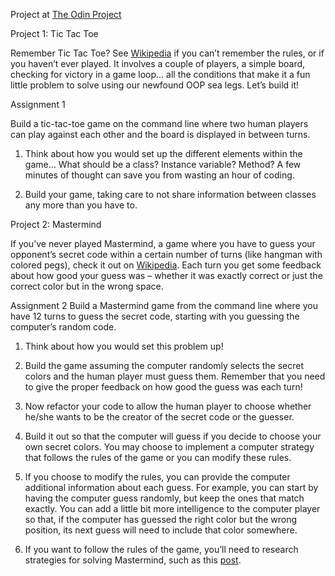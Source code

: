 Project at [The Odin Project](https://www.theodinproject.com/courses/ruby-programming/lessons/oop?ref=lnav)

Project 1: Tic Tac Toe

Remember Tic Tac Toe? See [Wikipedia](https://en.wikipedia.org/wiki/Tic-tac-toe) if you can’t remember the rules, or if you haven’t ever played. It involves a couple of players, a simple board, checking for victory in a game loop… all the conditions that make it a fun little problem to solve using our newfound OOP sea legs. Let’s build it!

Assignment 1

Build a tic-tac-toe game on the command line where two human players can play against each other and the board is displayed in between turns.

  1. Think about how you would set up the different elements within the game… What should be a class? Instance variable? Method? A few minutes of thought can save you from wasting an hour of coding.

  2. Build your game, taking care to not share information between classes any more than you have to.



Project 2: Mastermind

If you’ve never played Mastermind, a game where you have to guess your opponent’s secret code within a certain number of turns (like hangman with colored pegs), check it out on [Wikipedia](https://en.wikipedia.org/wiki/Mastermind_(board_game)). Each turn you get some feedback about how good your guess was – whether it was exactly correct or just the correct color but in the wrong space.

Assignment 2
Build a Mastermind game from the command line where you have 12 turns to guess the secret code, starting with you guessing the computer’s random code.

  1. Think about how you would set this problem up!

  2. Build the game assuming the computer randomly selects the secret colors and the human player must guess them. Remember that you need to give the proper feedback on how good the guess was each turn!

  3. Now refactor your code to allow the human player to choose whether he/she wants to be the creator of the secret code or the guesser.

  4. Build it out so that the computer will guess if you decide to choose your own secret colors. You may choose to implement a computer strategy that follows the rules of the game or you can modify these rules.

  5. If you choose to modify the rules, you can provide the computer additional information about each guess. For example, you can start by having the computer guess randomly, but keep the ones that match exactly. You can add a little bit more intelligence to the computer player so that, if the computer has guessed the right color but the wrong position, its next guess will need to include that color somewhere.

  6. If you want to follow the rules of the game, you’ll need to research strategies for solving Mastermind, such as this [post](https://puzzling.stackexchange.com/questions/546/clever-ways-to-solve-mastermind).
